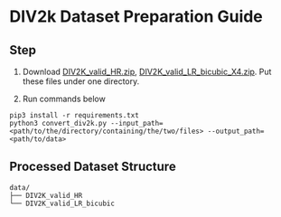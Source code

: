 # DIV2k Dataset Preparation Guide

## Step

1. Download [DIV2K_valid_HR.zip](http://data.vision.ee.ethz.ch/cvl/DIV2K/DIV2K_valid_LR_bicubic_X4.zip), [DIV2K_valid_LR_bicubic_X4.zip](http://data.vision.ee.ethz.ch/cvl/DIV2K/DIV2K_valid_HR.zip). Put these files under one directory.

2. Run commands below

```shell
pip3 install -r requirements.txt
python3 convert_div2k.py --input_path=<path/to/the/directory/containing/the/two/files> --output_path=<path/to/data>
```

## Processed Dataset Structure

```shell
data/
├── DIV2K_valid_HR
└── DIV2K_valid_LR_bicubic
```
